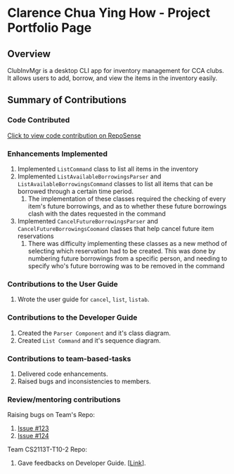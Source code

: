 # Clarence Chua Ying How - Project Portfolio Page

## Overview
ClubInvMgr is a desktop CLI app for inventory management for CCA clubs. It allows users to add, borrow, and view the items in the inventory easily.

## Summary of Contributions
### Code Contributed
[Click to view code contribution on RepoSense](https://nus-cs2113-ay2122s2.github.io/tp-dashboard/?search=cheshire-doge&sort=groupTitle&sortWithin=title&timeframe=commit&mergegroup=&groupSelect=groupByRepos&breakdown=true&checkedFileTypes=docs~functional-code~test-code~other&since=2022-02-18&tabOpen=true&tabType=authorship&tabAuthor=cheshire_doge&tabRepo=AY2122S2-CS2113-F10-2%2Ftp%5Bmaster%5D&authorshipIsMergeGroup=false&authorshipFileTypes=&authorshipIsBinaryFileTypeChecked=false)

### Enhancements Implemented
1. Implemented `ListCommand` class to list all items in the inventory
2. Implemented `ListAvailableBorrowingsParser` and `ListAvailableBorrowingsCommand` classes to list all items that can be borrowed through a certain time period.
   1. The implementation of these classes required the checking of every item's future borrowings, and as to whether these future borrowings clash with the dates requested in the command
3. Implemented `CancelFutureBorrowingsParser` and  `CancelFutureBorrowingsCoomand` classes that help cancel future item reservations
   1. There was difficulty implementing these classes as a new method of selecting which reservation had to be created. This was done by numbering future borrowings from a specific person, and needing to specify who's future borrowing was to be removed in the command

### Contributions to the User Guide
1. Wrote the user guide for `cancel`, `list`, `listab`.

### Contributions to the Developer Guide
1. Created the `Parser Component` and it's class diagram.
2. Created `List Command` and it's sequence diagram.

### Contributions to team-based-tasks
1. Delivered code enhancements.
2. Raised bugs and inconsistencies to members.

### Review/mentoring contributions
Raising bugs on Team's Repo:
1. [Issue #123](https://github.com/AY2122S2-CS2113-F10-2/tp/issues/123)
2. [Issue #124](https://github.com/AY2122S2-CS2113-F10-2/tp/issues/124)

Team CS2113T-T10-2 Repo:
1. Gave feedbacks on Developer Guide. [[Link](https://github.com/nus-cs2113-AY2122S2/tp/pull/7/files/ee0b51c117f30b51f8aba455aa4dfd1040e4b9c2#diff-1a95edf069a4136e9cb71bee758b0dc86996f6051f0d438ec2c424557de7160b)].